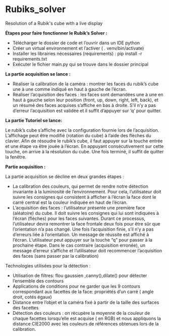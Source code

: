 # Rubiks_solver
Resolution of a Rubik's cube with a live display

**Étapes pour faire fonctionner le Rubik’s Solver :**

- Télécharger le dossier de code et l’ouvrir dans un IDE python
- Créer un virtual environnement et l’activer ( . venv/bin/activate)
- Installer les librairies nécessaires (requirements) : pip install -r requirements.txt
- Exécuter le fichier main.py qui se trouve dans le dossier principal 

**La partie acquisition se lance :**

- Réaliser la calibration de la caméra : montrer les faces du rubik’s cube une à une comme indiqué en haut à gauche de l’écran. 
- Réaliser l’acquisition des faces : les faces sont demandées une à une en haut à gauche selon leur position (front, up, down, right, left, back), et un résumé des faces acquises s’affiche en bas à droite. S’il n’y a pas d’erreur l’acquisition est validée et il suffit d’appuyer sur ‘q’ pour quitter. 

**La partie Tutoriel se lance:** 

Le rubik’s cube s’affiche avec la configuration fournie lors de l’acquisition. L’affichage peut être modifié (rotation du cube) à l’aide des flèches du clavier. 
Afin de résoudre le rubik’s cube, il faut appuyer sur la touche entrée et une étape va être jouée à l’écran. En appuyant consécutivement sur cette touche, on arrive à la résolution du cube. 
Une fois terminé, il suffit de quitter la fenêtre. 

**Partie acquisition :**

La partie acquisition se décline en deux grandes étapes : 
-	La calibration des couleurs, qui permet de rendre notre détection invariante à la luminosité de l’environnement. Pour cela, l’utilisateur doit suivre les consignes qui consistent à afficher à l’écran la face dont le carré central est la couleur indiquée en haut de l’écran.
-	L’acquisition des faces : l’utilisateur présente une première face (aléatoire) du cube. Il doit suivre les consignes qui lui sont indiquées à l’écran (flèches) pour les faces suivantes. Durant ce processus, l’utilisateur devra remontrer la face frontale deux fois pour être sûr que l’orientation n’a pas changé.
Une fois l’acquisition finie, s’il n’y a pas d’erreurs liée à l’orientation. Un message de réussite est affiché à l’écran. L’utilisateur peut appuyer sur la touche “q” pour passer à la prochaine étape. Dans le cas contraire (acquisition erronée), un message d’erreur s’affiche et l’utilisateur doit recommencer l’acquisition des faces (sans passer par la calibration)

Technologies utilisées pour la détection : 
-	Utilisation de filtres: flou gaussien ,canny(),dilate() pour détecter l’ensemble des contours
-	Applications de conditions pour ne garder que les 9 contours correspondant aux facettes de la face:  propriétés d’un carré ( angle droit, cotés égaux) 
-	Distance entre l’objet et la caméra fixé à partir de la taille des surfaces des facettes
-	Détection des couleurs : on récupère la moyenne de la couleur de chaque facettes lorsqu’elle est acquise ( en RGB) et nous appliquons la distance CIE2000 avec les couleurs de références obtenues lors de la calibration.
